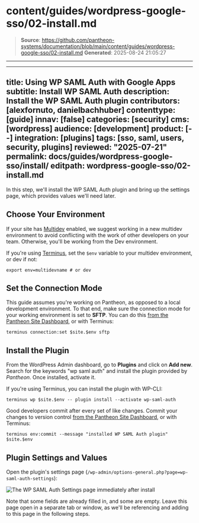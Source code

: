# content/guides/wordpress-google-sso/02-install.md

> **Source**: https://github.com/pantheon-systems/documentation/blob/main/content/guides/wordpress-google-sso/02-install.md
> **Generated**: 2025-08-24 21:05:27

---

---
title: Using WP SAML Auth with Google Apps
subtitle: Install WP SAML Auth
description: Install the WP SAML Auth plugin
contributors: [alexfornuto, danielbachhuber]
contenttype: [guide]
innav: [false]
categories: [security]
cms: [wordpress]
audience: [development]
product: [--]
integration: [plugins]
tags: [sso, saml, users, security, plugins]
reviewed: "2025-07-21"
permalink: docs/guides/wordpress-google-sso/install/
editpath: wordpress-google-sso/02-install.md
---

In this step, we'll install the WP SAML Auth plugin and bring up the settings page, which provides values we'll need later.

## Choose Your Environment

If your site has [Multidev](/guides/multidev) enabled, we suggest working in a new multidev environment to avoid conflicting with the work of other developers on your team. Otherwise, you'll be working from the Dev environment.

<Alert title="Environment Variables" type="export">

If you're using [Terminus](/terminus), set the `$env` variable to your multidev environment, or dev if not:

```bash{promptUser: user}
export env=multidevname # or dev
```

</Alert>

## Set the Connection Mode

This guide assumes you're working on Pantheon, as opposed to a local development environment. To that end, make sure the connection mode for your working environment is set to **SFTP**. You can do this [from the Pantheon Site Dashboard](/guides/sftp), or with Terminus:

```bash{promptUser: user}
terminus connection:set $site.$env sftp
```

## Install the Plugin

From the WordPress Admin dashboard, go to **Plugins** and click on **Add new**. Search for the keywords "wp saml auth" and install the plugin provided by *Pantheon*. Once installed, activate it.

If you're using Terminus, you can install the plugin with WP-CLI:

```bash{promptUser: user}
terminus wp $site.$env -- plugin install --activate wp-saml-auth
```

<Alert type="info" title="Pro Tip">

Good developers commit after every set of like changes. Commit your changes to version control [from the Pantheon Site Dashboard](/guides/sftp/sftp-development), or with Terminus:

```bash{promptUser: user}
terminus env:commit --message "installed WP SAML Auth plugin" $site.$env
```

</Alert>

## Plugin Settings and Values

Open the plugin's settings page (`/wp-admin/options-general.php?page=wp-saml-auth-settings`):

![The WP SAML Auth Settings page immediately after install](../../../images/guides/wordpress-google-sso/plugin-default-values.png)

Note that some fields are already filled in, and some are empty. Leave this page open in a separate tab or window, as we'll be referencing and adding to this page in the following steps.
